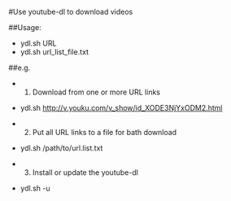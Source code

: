 #Use youtube-dl to download videos

##Usage:
- ydl.sh URL
- ydl.sh url_list_file.txt


##e.g.
- 1. Download from one or more URL links
-  ydl.sh http://v.youku.com/v_show/id_XODE3NjYxODM2.html


- 2. Put all URL links to a file for bath download
- ydl.sh /path/to/url.list.txt


- 3. Install or update the youtube-dl
- ydl.sh -u
